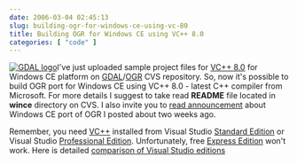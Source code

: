 ```yaml
---
date: 2006-03-04 02:45:13
slug: building-ogr-for-windows-ce-using-vc-80
title: Building OGR for Windows CE using VC++ 8.0
categories: [ "code" ]
---
```


[![GDAL logo](/images/logos/gdal-logo.png)](http://www.gdal.org/)I've just uploaded sample project files for [VC++ 8.0](http://msdn.microsoft.com/visualc/) for Windows CE platform on [GDAL](http://www.gdal.org)/[OGR](http://www.gdal.org/ogr/) CVS repository. So, now it's possible to build OGR port for Windows CE using VC++ 8.0 - latest C++ compiler from Microsoft. For more details I suggest to take read **README** file located in **wince** directory on CVS. I also invite you to [read announcement](http://mateusz.loskot.net/2006/02/21/gdalogr-for-windows-ce/) about Windows CE port of OGR I posted about two weeks ago.






Remember, you need [VC++](http://msdn.microsoft.com/visualc/) installed from Visual Studio [Standard Edition](http://msdn.microsoft.com/vstudio/products/vsstandard/default.aspx) or Visual Studio [Professional Edition](http://msdn.microsoft.com/vstudio/products/vspro/default.aspx). Unfortunately, free [Express Edition](http://msdn.microsoft.com/vstudio/express/default.aspx) won't work. Here is detailed [comparison of Visual Studio editions](http://msdn.microsoft.com/vstudio/products/compare/default.aspx)

